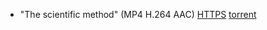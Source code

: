 - "The scientific method" (MP4 H.264 AAC)
  [HTTPS](https://ver.miun.se/courses/security/dasak/foundations-scientific-method.mp4)
  [torrent](https://ver.miun.se/courses/security/dasak/foundations-scientific-method.mp4.torrent)
